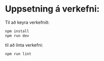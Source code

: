 # Uppsetning á verkefni:

Til að keyra verkefnið:

```sh
npm install
npm run dev
```

til að linta verkefni:

```sh
npm run lint
```